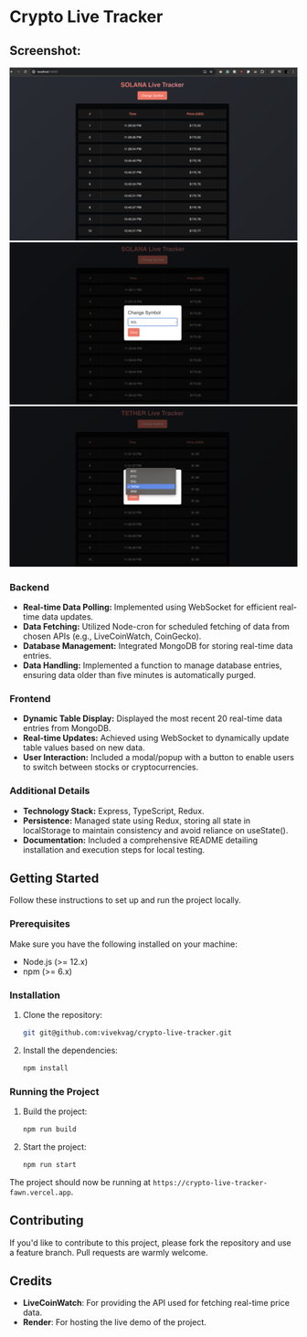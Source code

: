 # Crypto Live Tracker

## Screenshot:

![Alt text](https://github.com/vivekvag/crypto-live-tracker/blob/main/screenshot/landing_page.png)
![Alt text](https://github.com/vivekvag/crypto-live-tracker/blob/main/screenshot/modal.png)
![Alt text](https://github.com/vivekvag/crypto-live-tracker/blob/main/screenshot/modal_v2.png)

### Backend

- **Real-time Data Polling:** Implemented using WebSocket for efficient real-time data updates.
- **Data Fetching:** Utilized Node-cron for scheduled fetching of data from chosen APIs (e.g., LiveCoinWatch, CoinGecko).
- **Database Management:** Integrated MongoDB for storing real-time data entries.
- **Data Handling:** Implemented a function to manage database entries, ensuring data older than five minutes is automatically purged.

### Frontend

- **Dynamic Table Display:** Displayed the most recent 20 real-time data entries from MongoDB.
- **Real-time Updates:** Achieved using WebSocket to dynamically update table values based on new data.
- **User Interaction:** Included a modal/popup with a button to enable users to switch between stocks or cryptocurrencies.

### Additional Details

- **Technology Stack:** Express, TypeScript, Redux.
- **Persistence:** Managed state using Redux, storing all state in localStorage to maintain consistency and avoid reliance on useState().
- **Documentation:** Included a comprehensive README detailing installation and execution steps for local testing.

## Getting Started

Follow these instructions to set up and run the project locally.

### Prerequisites

Make sure you have the following installed on your machine:

- Node.js (>= 12.x)
- npm (>= 6.x)

### Installation

1. Clone the repository:

   ```sh
   git git@github.com:vivekvag/crypto-live-tracker.git
   ```

2. Install the dependencies:
   ```sh
   npm install
   ```

### Running the Project

1. Build the project:

   ```sh
   npm run build
   ```

2. Start the project:
   ```sh
   npm run start
   ```

The project should now be running at `https://crypto-live-tracker-fawn.vercel.app`.

## Contributing

If you'd like to contribute to this project, please fork the repository and use a feature branch. Pull requests are warmly welcome.

## Credits

- **LiveCoinWatch**: For providing the API used for fetching real-time price data.
- **Render**: For hosting the live demo of the project.
